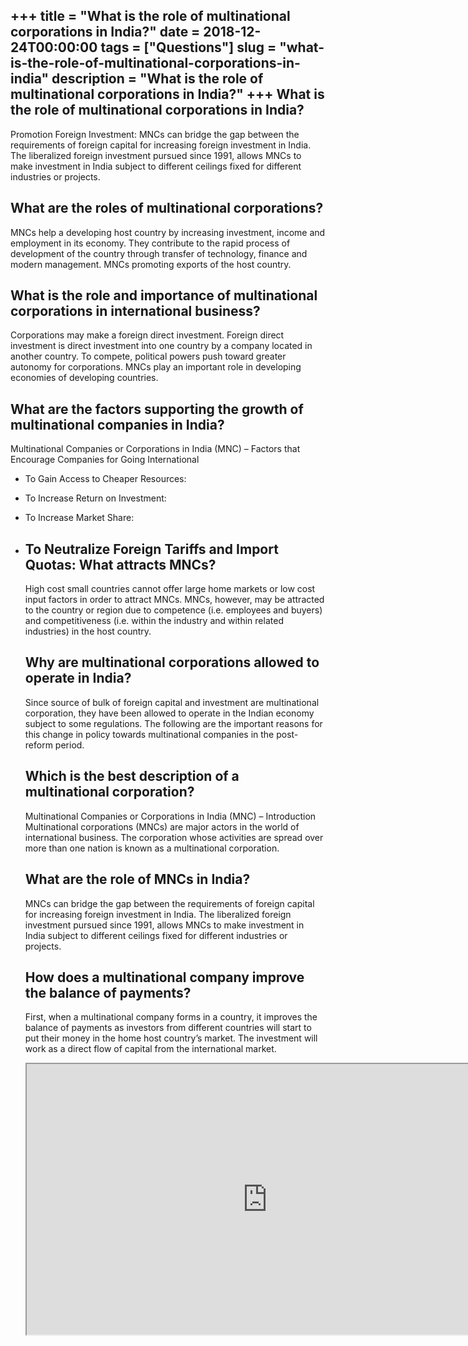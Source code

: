 +++
title = "What is the role of multinational corporations in India?"
date = 2018-12-24T00:00:00
tags = ["Questions"]
slug = "what-is-the-role-of-multinational-corporations-in-india"
description = "What is the role of multinational corporations in India?"
+++
What is the role of multinational corporations in India?
--------------------------------------------------------

Promotion Foreign Investment: MNCs can bridge the gap between the requirements of foreign capital for increasing foreign investment in India. The liberalized foreign investment pursued since 1991, allows MNCs to make investment in India subject to different ceilings fixed for different industries or projects.

What are the roles of multinational corporations?
-------------------------------------------------

MNCs help a developing host country by increasing investment, income and employment in its economy. They contribute to the rapid process of development of the country through transfer of technology, finance and modern management. MNCs promoting exports of the host country.

What is the role and importance of multinational corporations in international business?
----------------------------------------------------------------------------------------

Corporations may make a foreign direct investment. Foreign direct investment is direct investment into one country by a company located in another country. To compete, political powers push toward greater autonomy for corporations. MNCs play an important role in developing economies of developing countries.

What are the factors supporting the growth of multinational companies in India?
-------------------------------------------------------------------------------

Multinational Companies or Corporations in India (MNC) – Factors that Encourage Companies for Going International

- To Gain Access to Cheaper Resources:
- To Increase Return on Investment:
- To Increase Market Share:
- To Neutralize Foreign Tariffs and Import Quotas: What attracts MNCs?
    -------------------
    
    High cost small countries cannot offer large home markets or low cost input factors in order to attract MNCs. MNCs, however, may be attracted to the country or region due to competence (i.e. employees and buyers) and competitiveness (i.e. within the industry and within related industries) in the host country.
    
    Why are multinational corporations allowed to operate in India?
    ---------------------------------------------------------------
    
    Since source of bulk of foreign capital and investment are multinational corporation, they have been allowed to operate in the Indian economy subject to some regulations. The following are the important reasons for this change in policy towards multinational companies in the post-reform period.
    
    Which is the best description of a multinational corporation?
    -------------------------------------------------------------
    
    Multinational Companies or Corporations in India (MNC) – Introduction Multinational corporations (MNCs) are major actors in the world of international business. The corporation whose activities are spread over more than one nation is known as a multinational corporation.
    
    What are the role of MNCs in India?
    -----------------------------------
    
    MNCs can bridge the gap between the requirements of foreign capital for increasing foreign investment in India. The liberalized foreign investment pursued since 1991, allows MNCs to make investment in India subject to different ceilings fixed for different industries or projects.
    
    How does a multinational company improve the balance of payments?
    -----------------------------------------------------------------
    
    First, when a multinational company forms in a country, it improves the balance of payments as investors from different countries will start to put their money in the home host country’s market. The investment will work as a direct flow of capital from the international market.
    
    <iframe allow="accelerometer; autoplay; clipboard-write; encrypted-media; gyroscope; picture-in-picture" allowfullscreen="" class="__youtube_prefs__  epyt-is-override  no-lazyload" data-no-lazy="1" data-origheight="433" data-origwidth="770" data-skipgform_ajax_framebjll="" height="433" id="_ytid_99086" loading="lazy" src="https://www.youtube.com/embed/8D3Bhpdwu1E?enablejsapi=1&autoplay=0&cc_load_policy=0&cc_lang_pref=&iv_load_policy=1&loop=0&modestbranding=0&rel=1&fs=1&playsinline=0&autohide=2&theme=dark&color=red&controls=1&" title="YouTube player" width="770"></iframe>